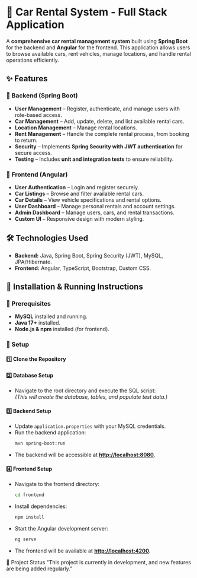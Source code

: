 # 🚗 Car Rental System - Full Stack Application  

A **comprehensive car rental management system** built using **Spring Boot** for the backend and **Angular** for the frontend. This application allows users to browse available cars, rent vehicles, manage locations, and handle rental operations efficiently.  

## ✨ Features  

### 🔹 Backend (Spring Boot)  
- **User Management** – Register, authenticate, and manage users with role-based access.  
- **Car Management** – Add, update, delete, and list available rental cars.  
- **Location Management** – Manage rental locations.  
- **Rent Management** – Handle the complete rental process, from booking to return.  
- **Security** – Implements **Spring Security with JWT authentication** for secure access.  
- **Testing** – Includes **unit and integration tests** to ensure reliability.  

### 🔹 Frontend (Angular)  
- **User Authentication** – Login and register securely.  
- **Car Listings** – Browse and filter available rental cars.  
- **Car Details** – View vehicle specifications and rental options.  
- **User Dashboard** – Manage personal rentals and account settings.  
- **Admin Dashboard** – Manage users, cars, and rental transactions.  
- **Custom UI** – Responsive design with modern styling.  

## 🛠 Technologies Used  
- **Backend:** Java, Spring Boot, Spring Security (JWT), MySQL, JPA/Hibernate.  
- **Frontend:** Angular, TypeScript, Bootstrap, Custom CSS.  

## 🚀 Installation & Running Instructions  

### 🔹 Prerequisites  
- **MySQL** installed and running.  
- **Java 17+** installed.  
- **Node.js & npm** installed (for frontend).  

### 🔹 Setup  

#### **1️⃣ Clone the Repository**  

#### **2️⃣ Database Setup**  
- Navigate to the root directory and execute the SQL script:  
  _(This will create the database, tables, and populate test data.)_

#### **3️⃣ Backend Setup**  
- Update `application.properties` with your MySQL credentials.  
- Run the backend application:  
  ```bash
  mvn spring-boot:run
  ```
- The backend will be accessible at **[http://localhost:8080](http://localhost:8080)**.  

#### **4️⃣ Frontend Setup**  
- Navigate to the frontend directory:  
  ```bash
  cd frontend
  ```
- Install dependencies:  
  ```bash
  npm install
  ```
- Start the Angular development server:  
  ```bash
  ng serve
  ```
- The frontend will be available at **[http://localhost:4200](http://localhost:4200)**.  

🚧 Project Status
"This project is currently in development, and new features are being added regularly."
